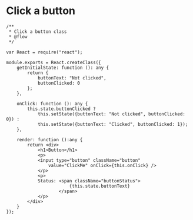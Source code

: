 # Click a button


    /**
     * Click a button class
     * @flow
     */

    var React = require("react");

    module.exports = React.createClass({
        getInitialState: function (): any {
            return {
                buttonText: "Not clicked",
                buttonClicked: 0
            };
        },

        onClick: function (): any {
            this.state.buttonClicked ?
                this.setState({buttonText: "Not clicked", buttonClicked: 0}) :
                this.setState({buttonText: "Clicked", buttonClicked: 1});
        },

        render: function ():any {
            return <div>
                <h1>Button</h1>
                <p>
                <input type="button" className="button"
                    value="ClickMe" onClick={this.onClick} />
                </p>
                <p>
                Status: <span className="buttonStatus">
                            {this.state.buttonText}
                        </span>
                </p>
            </div>
        }
    });

